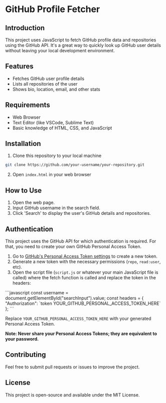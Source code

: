 # GitHub Profile Fetcher

## Introduction

This project uses JavaScript to fetch GitHub profile data and repositories using the GitHub API. It's a great way to quickly look up GitHub user details without leaving your local development environment.

## Features

- Fetches GitHub user profile details
- Lists all repositories of the user
- Shows bio, location, email, and other stats

## Requirements

- Web Browser
- Text Editor (like VSCode, Sublime Text)
- Basic knowledge of HTML, CSS, and JavaScript

## Installation

1. Clone this repository to your local machine
```bash
git clone https://github.com/your-username/your-repository.git
```

2. Open `index.html` in your web browser

## How to Use

1. Open the web page.
2. Input GitHub username in the search field.
3. Click 'Search' to display the user's GitHub details and repositories.

## Authentication

This project uses the GitHub API for which authentication is required. For that, you need to create your own GitHub Personal Access Token.

1. Go to [GitHub's Personal Access Token settings](https://github.com/settings/tokens) to create a new token.
2. Generate a new token with the necessary permissions (`repo`, `read:user`, etc).
3. Open the script file (`script.js` or whatever your main JavaScript file is called) where the fetch function is called and replace the token in the headers:

\`\`\`javascript
const username = document.getElementById("searchInput").value;
const headers = {
    "Authorization": \`token YOUR_GITHUB_PERSONAL_ACCESS_TOKEN_HERE\`
};
\`\`\`

Replace `YOUR_GITHUB_PERSONAL_ACCESS_TOKEN_HERE` with your generated Personal Access Token.

**Note: Never share your Personal Access Tokens; they are equivalent to your password.**

## Contributing

Feel free to submit pull requests or issues to improve the project.

## License

This project is open-source and available under the MIT License.

